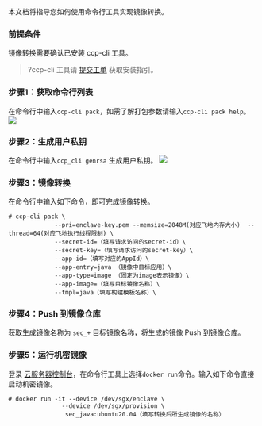 本文档将指导您如何使用命令行工具实现镜像转换。

### 前提条件
镜像转换需要确认已安装 ccp-cli 工具。
>?ccp-cli 工具请 [提交工单](https://console.cloud.tencent.com/workorder/category) 获取安装指引。

### 步骤1：获取命令行列表
在命令行中输入`ccp-cli pack`，如需了解打包参数请输入`ccp-cli pack help`。
![](https://qcloudimg.tencent-cloud.cn/raw/16cd265dc45ddac53d40e1dadd7dc826.png)

### 步骤2：生成用户私钥
在命令行中输入`ccp_cli genrsa` 生成用户私钥。
![](https://qcloudimg.tencent-cloud.cn/raw/8a92d83b8262bee82131f7d6e66cf587.png)

### 步骤3：镜像转换
在命令行中输入如下命令，即可完成镜像转换。
```
# ccp-cli pack \
             --pri=enclave-key.pem --memsize=2048M(对应飞地内存大小)  --thread=64(对应飞地执行线程限制) \
             --secret-id=（填写请求访问的secret-id）\
             --secret-key=（填写请求访问的secret-key）\
             --app-id=（填写对应的AppId）\
             --app-entry=java （镜像中目标应用）\
             --app-type=image （固定为image表示镜像）\
             --app-image=（填写目标镜像名称）\
             --tmpl=java（填写构建模板名称）\
```

### 步骤4：Push 到镜像仓库
获取生成镜像名称为 `sec_+` 目标镜像名称，将生成的镜像 Push 到镜像仓库。

### 步骤5：运行机密镜像
登录 [云服务器控制台](https://console.cloud.tencent.com/cvm/overview)，在命令行工具上选择`docker run`命令。输入如下命令直接启动机密镜像。
```
# docker run -it --device /dev/sgx/enclave \
               --device /dev/sgx/provision \
                sec_java:ubuntu20.04（填写转换后所生成镜像的名称）
```

